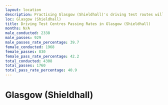 ```yaml
---
layout: location
description: Practising Glasgow (Shieldhall)'s driving test routes will help you become more confident in your gear-changing abilities.
loc: Glasgow (Shieldhall)
title: Driving Test Centres Passing Rates in Glasgow (Shieldhall)
months: N/A
male_conducted: 2338
male_passes: 929
male_passes_rate_percentage: 39.7
female_conducted: 1968
female_passes: 830
female_pass_rate_percentage: 42.2
total_conducted: 4308
total_passes: 1760
total_pass_rate_percentage: 40.9
---
```


# Glasgow (Shieldhall)
